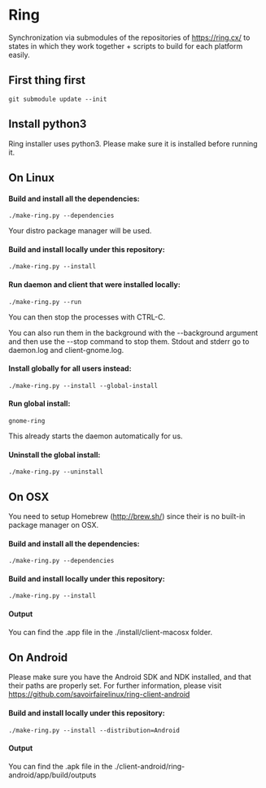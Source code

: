 # Ring

Synchronization via submodules of the repositories of <https://ring.cx/> to states in which they work together + scripts to build for each platform easily.

## First thing first

    git submodule update --init

## Install python3

Ring installer uses python3. Please make sure it is installed before running it.

## On Linux

#### Build and install all the dependencies:

    ./make-ring.py --dependencies

Your distro package manager will be used.

#### Build and install locally under this repository:

    ./make-ring.py --install

#### Run daemon and client that were installed locally:

	./make-ring.py --run
You can then stop the processes with CTRL-C.

You can also run them in the background with the --background argument and then use the --stop command to stop them. Stdout and stderr go to daemon.log and client-gnome.log.

#### Install globally for all users instead:

    ./make-ring.py --install --global-install

#### Run global install:

    gnome-ring

This already starts the daemon automatically for us.

#### Uninstall the global install:

    ./make-ring.py --uninstall

## On OSX

You need to setup Homebrew (<http://brew.sh/>) since their is no built-in package manager on OSX.

#### Build and install all the dependencies:

    ./make-ring.py --dependencies


#### Build and install locally under this repository:

    ./make-ring.py --install

#### Output

You can find the .app file in the ./install/client-macosx folder.

## On Android

Please make sure you have the Android SDK and NDK installed, and that their paths are properly set. For further information, please visit <https://github.com/savoirfairelinux/ring-client-android>

#### Build and install locally under this repository:

    ./make-ring.py --install --distribution=Android

#### Output

You can find the .apk file in the ./client-android/ring-android/app/build/outputs
